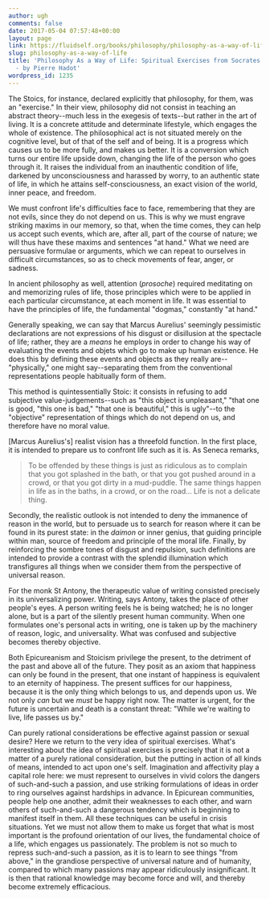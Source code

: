 ```yaml
---
author: ugh
comments: false
date: 2017-05-04 07:57:48+00:00
layout: page
link: https://fluidself.org/books/philosophy/philosophy-as-a-way-of-life/
slug: philosophy-as-a-way-of-life
title: 'Philosophy As a Way of Life: Spiritual Exercises from Socrates to Foucault
  - by Pierre Hadot'
wordpress_id: 1235
---
```


The Stoics, for instance, declared explicitly that philosophy, for them, was an "exercise." In their view, philosophy did not consist in teaching an abstract theory--much less in the exegesis of texts--but rather in the art of living. It is a concrete attitude and determinate lifestyle, which engages the whole of existence. The philosophical act is not situated merely on the cognitive level, but of that of the self and of being. It is a progress which causes us to be more fully, and makes us better. It is a conversion which turns our entire life upside down, changing the life of the person who goes through it. It raises the individual from an inauthentic condition of life, darkened by unconsciousness and harassed by worry, to an authentic state of life, in which he attains self-consciousness, an exact vision of the world, inner peace, and freedom.
 
We must confront life's difficulties face to face, remembering that they are not evils, since they do not depend on us. This is why we must engrave striking maxims in our memory, so that, when the time comes, they can help us accept such events, which are, after all, part of the course of nature; we will thus have these maxims and sentences "at hand." What we need are persuasive formulae or arguments, which we can repeat to ourselves in difficult circumstances, so as to check movements of fear, anger, or sadness.
 
In ancient philosophy as well, attention (_prosoche_) required meditating on and memorizing rules of life, those principles which were to be applied in each particular circumstance, at each moment in life. It was essential to have the principles of life, the fundamental "dogmas," constantly "at hand."
 
Generally speaking, we can say that Marcus Aurelius' seemingly pessimistic declarations are not expressions of his disgust or disillusion at the spectacle of life; rather, they are a _means_ he employs in order to change his way of evaluating the events and objets which go to make up human existence. He does this by defining these events and objects as they really are--"physically," one might say--separating them from the conventional representations people habitually form of them.
 
This method is quintessentially Stoic: it consists in refusing to add subjective value-judgements--such as "this object is unpleasant," "that one is good, "this one is bad," "that one is beautiful," this is ugly"--to the "objective" representation of things which do not depend on us, and therefore have no moral value.
 
[Marcus Aurelius's] realist vision has a threefold function. In the first place, it is intended to prepare us to confront life such as it is. As Seneca remarks,
 


<blockquote>To be offended by these things is just as ridiculous as to complain that you got splashed in the bath, or that you got pushed around in a crowd, or that you got dirty in a mud-puddle. The same things happen in life as in the baths, in a crowd, or on the road… Life is not a delicate thing.</blockquote>



Secondly, the realistic outlook is not intended to deny the immanence of reason in the world, but to persuade us to search for reason where it can be found in its purest state: in the _daimon_ or inner genius, that guiding principle within man, source of freedom and principle of the moral life. Finally, by reinforcing the sombre tones of disgust and repulsion, such definitions are intended to provide a contrast with the splendid illumination which transfigures all things when we consider them from the perspective of universal reason.
 
For the monk St Antony, the therapeutic value of writing consisted precisely in its universalizing power. Writing, says Antony, takes the place of other people's eyes. A person writing feels he is being watched; he is no longer alone, but is a part of the silently present human community. When one formulates one's personal acts in writing, one is taken up by the machinery of reason, logic, and universality. What was confused and subjective becomes thereby objective.
 
Both Epicureanism and Stoicism privilege the present, to the detriment of the past and above all of the future. They posit as an axiom that happiness can only be found in the present, that one instant of happiness is equivalent to an eternity of happiness. The present suffices for our happiness, because it is the only thing which belongs to us, and depends upon us. We not only _can_ but we _must_ be happy right now. The matter is urgent, for the future is uncertain and death is a constant threat: "While we're waiting to live, life passes us by."
 
Can purely rational considerations be effective against passion or sexual desire? Here we return to the very idea of spiritual exercises. What's interesting about the idea of spiritual exercises is precisely that it is not a matter of a purely rational consideration, but the putting in action of all kinds of means, intended to act upon one's self. Imagination and affectivity play a capital role here: we must represent to ourselves in vivid colors the dangers of such-and-such a passion, and use striking formulations of ideas in order to ring ourselves against hardships in advance. In Epicurean communities, people help one another, admit their weaknesses to each other, and warn others of such-and-such a dangerous tendency which is beginning to manifest itself in them. All these techniques can be useful in crisis situations. Yet we must not allow them to make us forget that what is most important is the profound orientation of our lives, the fundamental choice of a life, which engages us passionately. The problem is not so much to repress such-and-such a passion, as it is to learn to see things "from above," in the grandiose perspective of universal nature and of humanity, compared to which many passions may appear ridiculously insignificant. It is then that rational knowledge may become force and will, and thereby become extremely efficacious.

